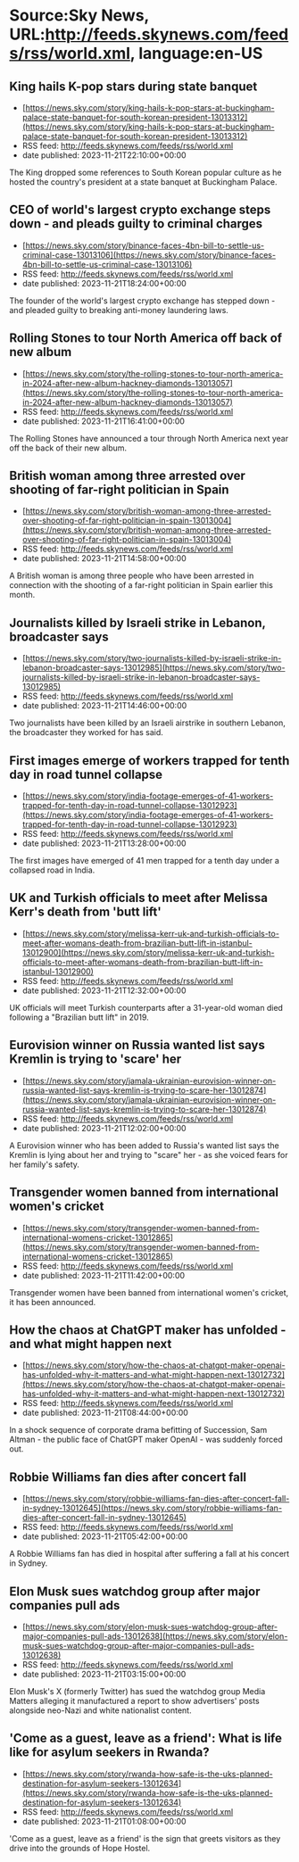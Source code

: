 # Source:Sky News, URL:http://feeds.skynews.com/feeds/rss/world.xml, language:en-US

## King hails K-pop stars during state banquet
 - [https://news.sky.com/story/king-hails-k-pop-stars-at-buckingham-palace-state-banquet-for-south-korean-president-13013312](https://news.sky.com/story/king-hails-k-pop-stars-at-buckingham-palace-state-banquet-for-south-korean-president-13013312)
 - RSS feed: http://feeds.skynews.com/feeds/rss/world.xml
 - date published: 2023-11-21T22:10:00+00:00

The King dropped some references to South Korean popular culture as he hosted the country's president at a state banquet at Buckingham Palace.

## CEO of world's largest crypto exchange steps down - and pleads guilty to criminal charges
 - [https://news.sky.com/story/binance-faces-4bn-bill-to-settle-us-criminal-case-13013106](https://news.sky.com/story/binance-faces-4bn-bill-to-settle-us-criminal-case-13013106)
 - RSS feed: http://feeds.skynews.com/feeds/rss/world.xml
 - date published: 2023-11-21T18:24:00+00:00

The founder of the world's largest crypto exchange has stepped down - and pleaded guilty to breaking anti-money laundering laws.

## Rolling Stones to tour North America off back of new album
 - [https://news.sky.com/story/the-rolling-stones-to-tour-north-america-in-2024-after-new-album-hackney-diamonds-13013057](https://news.sky.com/story/the-rolling-stones-to-tour-north-america-in-2024-after-new-album-hackney-diamonds-13013057)
 - RSS feed: http://feeds.skynews.com/feeds/rss/world.xml
 - date published: 2023-11-21T16:41:00+00:00

The Rolling Stones have announced a tour through North America next year off the back of their new album.

## British woman among three arrested over shooting of far-right politician in Spain
 - [https://news.sky.com/story/british-woman-among-three-arrested-over-shooting-of-far-right-politician-in-spain-13013004](https://news.sky.com/story/british-woman-among-three-arrested-over-shooting-of-far-right-politician-in-spain-13013004)
 - RSS feed: http://feeds.skynews.com/feeds/rss/world.xml
 - date published: 2023-11-21T14:58:00+00:00

A British woman is among three people who have been arrested in connection with the shooting of a far-right politician in Spain earlier this month.

## Journalists killed by Israeli strike in Lebanon, broadcaster says
 - [https://news.sky.com/story/two-journalists-killed-by-israeli-strike-in-lebanon-broadcaster-says-13012985](https://news.sky.com/story/two-journalists-killed-by-israeli-strike-in-lebanon-broadcaster-says-13012985)
 - RSS feed: http://feeds.skynews.com/feeds/rss/world.xml
 - date published: 2023-11-21T14:46:00+00:00

Two journalists have been killed by an Israeli airstrike in southern Lebanon, the broadcaster they worked for has said.

## First images emerge of workers trapped for tenth day in road tunnel collapse
 - [https://news.sky.com/story/india-footage-emerges-of-41-workers-trapped-for-tenth-day-in-road-tunnel-collapse-13012923](https://news.sky.com/story/india-footage-emerges-of-41-workers-trapped-for-tenth-day-in-road-tunnel-collapse-13012923)
 - RSS feed: http://feeds.skynews.com/feeds/rss/world.xml
 - date published: 2023-11-21T13:28:00+00:00

The first images have emerged of 41 men trapped for a tenth day under a collapsed road in India.

## UK and Turkish officials to meet after Melissa Kerr's death from 'butt lift'
 - [https://news.sky.com/story/melissa-kerr-uk-and-turkish-officials-to-meet-after-womans-death-from-brazilian-butt-lift-in-istanbul-13012900](https://news.sky.com/story/melissa-kerr-uk-and-turkish-officials-to-meet-after-womans-death-from-brazilian-butt-lift-in-istanbul-13012900)
 - RSS feed: http://feeds.skynews.com/feeds/rss/world.xml
 - date published: 2023-11-21T12:32:00+00:00

UK officials will meet Turkish counterparts after a 31-year-old woman died following a "Brazilian butt lift" in 2019.

## Eurovision winner on Russia wanted list says Kremlin is trying to 'scare' her
 - [https://news.sky.com/story/jamala-ukrainian-eurovision-winner-on-russia-wanted-list-says-kremlin-is-trying-to-scare-her-13012874](https://news.sky.com/story/jamala-ukrainian-eurovision-winner-on-russia-wanted-list-says-kremlin-is-trying-to-scare-her-13012874)
 - RSS feed: http://feeds.skynews.com/feeds/rss/world.xml
 - date published: 2023-11-21T12:02:00+00:00

A Eurovision winner who has been added to Russia's wanted list says the Kremlin is lying about her and trying to "scare" her - as she voiced fears for her family's safety.

## Transgender women banned from international women's cricket
 - [https://news.sky.com/story/transgender-women-banned-from-international-womens-cricket-13012865](https://news.sky.com/story/transgender-women-banned-from-international-womens-cricket-13012865)
 - RSS feed: http://feeds.skynews.com/feeds/rss/world.xml
 - date published: 2023-11-21T11:42:00+00:00

Transgender women have been banned from international women's cricket, it has been announced.

## How the chaos at ChatGPT maker has unfolded - and what might happen next
 - [https://news.sky.com/story/how-the-chaos-at-chatgpt-maker-openai-has-unfolded-why-it-matters-and-what-might-happen-next-13012732](https://news.sky.com/story/how-the-chaos-at-chatgpt-maker-openai-has-unfolded-why-it-matters-and-what-might-happen-next-13012732)
 - RSS feed: http://feeds.skynews.com/feeds/rss/world.xml
 - date published: 2023-11-21T08:44:00+00:00

In a shock sequence of corporate drama befitting of Succession, Sam Altman - the public face of ChatGPT maker OpenAI - was suddenly forced out.

## Robbie Williams fan dies after concert fall
 - [https://news.sky.com/story/robbie-williams-fan-dies-after-concert-fall-in-sydney-13012645](https://news.sky.com/story/robbie-williams-fan-dies-after-concert-fall-in-sydney-13012645)
 - RSS feed: http://feeds.skynews.com/feeds/rss/world.xml
 - date published: 2023-11-21T05:42:00+00:00

A Robbie Williams fan has died in hospital after suffering a fall at his concert in Sydney.

## Elon Musk sues watchdog group after major companies pull ads
 - [https://news.sky.com/story/elon-musk-sues-watchdog-group-after-major-companies-pull-ads-13012638](https://news.sky.com/story/elon-musk-sues-watchdog-group-after-major-companies-pull-ads-13012638)
 - RSS feed: http://feeds.skynews.com/feeds/rss/world.xml
 - date published: 2023-11-21T03:15:00+00:00

Elon Musk's X (formerly Twitter) has sued the watchdog group Media Matters alleging it manufactured a report to show advertisers' posts alongside neo-Nazi and white nationalist content.

## 'Come as a guest, leave as a friend': What is life like for asylum seekers in Rwanda?
 - [https://news.sky.com/story/rwanda-how-safe-is-the-uks-planned-destination-for-asylum-seekers-13012634](https://news.sky.com/story/rwanda-how-safe-is-the-uks-planned-destination-for-asylum-seekers-13012634)
 - RSS feed: http://feeds.skynews.com/feeds/rss/world.xml
 - date published: 2023-11-21T01:08:00+00:00

'Come as a guest, leave as a friend' is the sign that greets visitors as they drive into the grounds of Hope Hostel.


